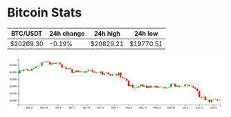 # Bitcoin Stats

BTC/USDT|24h change|24h high|24h low|
|---|---|---|---|
|$20269.30|-0.19%|$20829.21|$19770.51|

<img src="./chart.svg">
